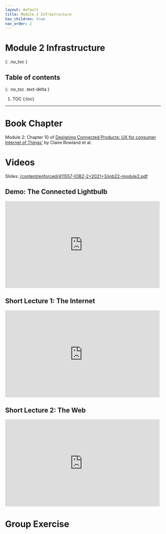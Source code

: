 ```yaml
---
layout: default
title: Module 2 Infrastructure
has_children: true
nav_order: 2
---
```


# Module 2 Infrastructure
{: .no_toc }

## Table of contents
{: .no_toc .text-delta }

1. TOC
{:toc}

---

# Book Chapter

Module 2: Chapter 10 of&nbsp;<a href="https://tudelft.on.worldcat.org/search?queryString=designing+connected+products#/oclc/909772560">Designing Connected Products: UX for consumer Internet of Things'</a>&nbsp;by Claire Rowland et al.

# Videos

Slides: <a href="/content/enforced/411557-IOB2-2+2021+3/iob22-module2.pdf" target="_blank" rel="noopener">/content/enforced/411557-IOB2-2+2021+3/iob22-module2.pdf</a>

## Demo: The Connected Lightbulb

<iframe title="[IOB22] Digital Product Development - Module 2 / Infrastructure - The connected lightbulb" width="500" height="281" src="https://www.youtube.com/embed/j59BZ-3NjYA?feature=oembed&amp;wmode=opaque&amp;rel=0" frameborder="0" allow="accelerometer; autoplay; clipboard-write; encrypted-media; gyroscope; picture-in-picture" allowfullscreen=""></iframe>

## Short Lecture 1: The Internet

<iframe title="[IOB22] Digital Product Development - Module 2 / Infrastructure - The Internet" width="500" height="281" src="https://www.youtube.com/embed/LtJdobmKVMk?feature=oembed&amp;wmode=opaque&amp;rel=0" frameborder="0" allow="accelerometer; autoplay; clipboard-write; encrypted-media; gyroscope; picture-in-picture" allowfullscreen=""></iframe>

## Short Lecture 2: The Web

<iframe title="[IOB22] Digital Product Development - Module 2 / Infrastructure - The Web" width="500" height="281" src="https://www.youtube.com/embed/gO0eMBZbrMY?feature=oembed&amp;wmode=opaque&amp;rel=0" frameborder="0" allow="accelerometer; autoplay; clipboard-write; encrypted-media; gyroscope; picture-in-picture" allowfullscreen=""></iframe>

# Group Exercise